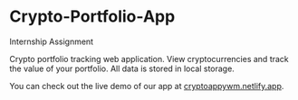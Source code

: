 # Crypto-Portfolio-App
Internship Assignment

Crypto portfolio tracking web application. View cryptocurrencies and track the value of your portfolio. All data is stored in local storage.

You can check out the live demo of our app at [cryptoappywm.netlify.app](https://cryptoappywm.netlify.app/).
